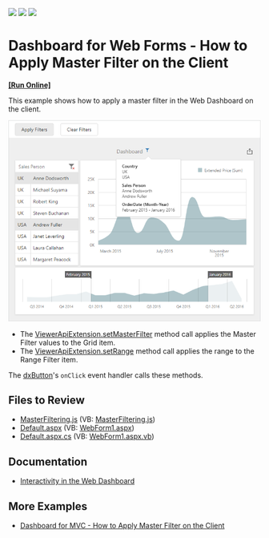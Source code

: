<!-- default badges list -->
![](https://img.shields.io/endpoint?url=https://codecentral.devexpress.com/api/v1/VersionRange/128579785/21.1.6%2B)
[![](https://img.shields.io/badge/Open_in_DevExpress_Support_Center-FF7200?style=flat-square&logo=DevExpress&logoColor=white)](https://supportcenter.devexpress.com/ticket/details/T490897)
[![](https://img.shields.io/badge/📖_How_to_use_DevExpress_Examples-e9f6fc?style=flat-square)](https://docs.devexpress.com/GeneralInformation/403183)
<!-- default badges end -->

# Dashboard for Web Forms - How to Apply Master Filter on the Client
<!-- run online -->
**[[Run Online]](https://codecentral.devexpress.com/128579785/)**
<!-- run online end -->

This example shows how to apply a master filter in the Web Dashboard on the client.

![Web Dashboard - Apply Master Filtering values](images/master-filtering-example.png)

- The [ViewerApiExtension.setMasterFilter](https://docs.devexpress.com/Dashboard/js-DevExpress.Dashboard.ViewerApiExtension?p=netframework#js_devexpress_dashboard_viewerapiextension_setmasterfilter_itemname_values_) method call applies the Master Filter values to the Grid item.
- The [ViewerApiExtension.setRange](https://docs.devexpress.com/Dashboard/js-DevExpress.Dashboard.ViewerApiExtension#js_devexpress_dashboard_viewerapiextension_setrange_itemname_range_) method call applies the range to the Range Filter item.


The [dxButton](https://js.devexpress.com/DevExtreme/ApiReference/UI_Components/dxButton/)'s `onClick` event handler calls these methods.

## Files to Review

* [MasterFiltering.js](./CS/WebDashboard_SetMasterFilter/Scripts/MasterFiltering.js) (VB: [MasterFiltering.js](./VB/WebDashboard_SetMasterFilter/Scripts/MasterFiltering.js))
* [Default.aspx](./CS/WebDashboard_SetMasterFilter/Default.aspx) (VB: [WebForm1.aspx](./VB/WebDashboard_SetMasterFilter/Default.aspx))
* [Default.aspx.cs](./CS/WebDashboard_SetMasterFilter/Default.aspx.cs) (VB: [WebForm1.aspx.vb](./VB/WebDashboard_SetMasterFilter/Default.aspx.vb))

## Documentation

- [Interactivity in the Web Dashboard](https://docs.devexpress.com/Dashboard/116985/web-dashboard/create-dashboards-on-the-web/interactivity?p=netframework)

## More Examples

- [Dashboard for MVC - How to Apply Master Filter on the Client](https://github.com/DevExpress-Examples/mvc-dashboard-apply-master-filtering-in-code)
